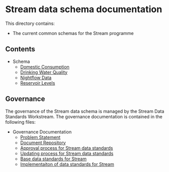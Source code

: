 # Stream data schema documentation

This directory contains:
* The current common schemas for the Stream programme

## Contents

* Schema
  * [Domestic Consumption](domestic-consumption.md)
  * [Drinking Water Quality](drinking-water-quality.md)
  * [Nightflow Data](nightflow-data.md)
  * [Reservoir Levels](raw-water-storage-reservoir-levels.md)


## Governance

The governance of the Stream data schema is managed by the Stream Data Standards Workstream. The governance documentation is contained in the following files:

* Governance Documentation
  * [Problem Statement](governance/problem-statement.md)
  * [Document Repository](governance/document-repository.md)
  * [Approval process for Stream data standards](governance/approval-process.md)
  * [Updating process for Stream data standards](governance/update-process.md)
  * [Base data standards for Stream](governance/base-standards-used-in-Stream.md)
  * [Implementaiton of data standards for Stream](governance/implementation-of-standards.md)
